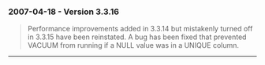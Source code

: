 ### 2007\-04\-18 \- Version 3\.3\.16


> Performance improvements added in 3\.3\.14 but mistakenly turned off
>  in 3\.3\.15 have been reinstated. A bug has been fixed that prevented
>  VACUUM from running if a NULL value was in a UNIQUE column.



---

